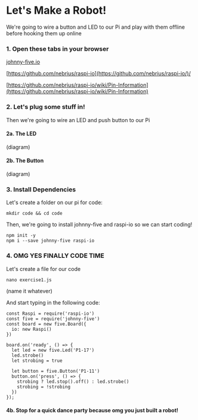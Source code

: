 # Let's Make a Robot!

We're going to wire a button and LED to our Pi and play with them offline before hooking them up online

### 1. Open these tabs in your browser

[johnny-five.io](https://johnny-five.io)

[https://github.com/nebrius/raspi-io](https://github.com/nebrius/raspi-io/)/

[https://github.com/nebrius/raspi-io/wiki/Pin-Information](https://github.com/nebrius/raspi-io/wiki/Pin-Information)

### 2. Let's plug some stuff in!

Then we're going to wire an LED and push button to our Pi

#### 2a. The LED

\(diagram\)

#### 2b. The Button

\(diagram\)

### 3. Install Dependencies

Let's create a folder on our pi for code:

```
mkdir code && cd code
```

Then, we're going to install johnny-five and raspi-io so we can start coding!

```
npm init -y
npm i --save johnny-five raspi-io
```

### 4. OMG YES FINALLY CODE TIME

Let's create a file for our code

```
nano exercise1.js
```

\(name it whatever\)

And start typing in the following code:

```
const Raspi = require('raspi-io')
const five = require('johnny-five')
const board = new five.Board({
  io: new Raspi()
})

board.on('ready', () => {
  let led = new five.Led('P1-17')
  led.strobe()
  let strobing = true

  let button = five.Button('P1-11')
  button.on('press', () => {
    strobing ? led.stop().off() : led.strobe()
    strobing = !strobing
  })
});
```

#### 4b. Stop for a quick dance party because omg you just built a robot!



